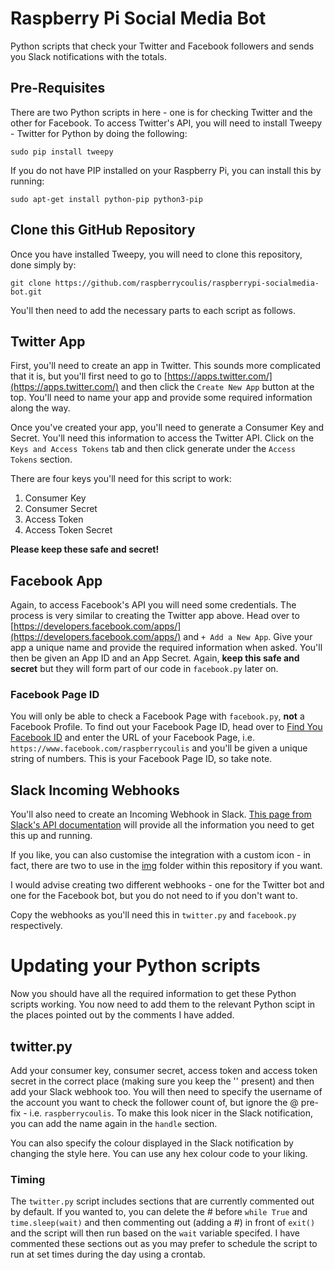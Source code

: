 # Raspberry Pi Social Media Bot
Python scripts that check your Twitter and Facebook followers and sends you Slack notifications with the totals.

## Pre-Requisites
There are two Python scripts in here - one is for checking Twitter and the other for Facebook. To access Twitter's API, you will need to install Tweepy - Twitter for Python by doing the following:

    sudo pip install tweepy

If you do not have PIP installed on your Raspberry Pi, you can install this by running:

    sudo apt-get install python-pip python3-pip

## Clone this GitHub Repository
Once you have installed Tweepy, you will need to clone this repository, done simply by:

    git clone https://github.com/raspberrycoulis/raspberrypi-socialmedia-bot.git

You'll then need to add the necessary parts to each script as follows.

## Twitter App
First, you'll need to create an app in Twitter. This sounds more complicated that it is, but you'll first need to go to [https://apps.twitter.com/](https://apps.twitter.com/) and then click the `Create New App` button at the top. You'll need to name your app and provide some required information along the way.

Once you've created your app, you'll need to generate a Consumer Key and Secret. You'll need this information to access the Twitter API. Click on the `Keys and Access Tokens` tab and then click generate under the `Access Tokens` section.

There are four keys you'll need for this script to work:

  1. Consumer Key
  2. Consumer Secret
  3. Access Token
  4. Access Token Secret

**Please keep these safe and secret!** 

## Facebook App
Again, to access Facebook's API you will need some credentials. The process is very similar to creating the Twitter app above. Head over to [https://developers.facebook.com/apps/](https://developers.facebook.com/apps/) and `+ Add a New App`. Give your app a unique name and provide the required information when asked. You'll then be given an App ID and an App Secret. Again, **keep this safe and secret** but they will form part of our code in `facebook.py` later on.

### Facebook Page ID
You will only be able to check a Facebook Page with `facebook.py`, **not** a Facebook Profile. To find out your Facebook Page ID, head over to [Find You Facebook ID](http://findmyfbid.com/) and enter the URL of your Facebook Page, i.e. `https://www.facebook.com/raspberrycoulis` and you'll be given a unique string of numbers. This is your Facebook Page ID, so take note.

## Slack Incoming Webhooks
You'll also need to create an Incoming Webhook in Slack. [This page from Slack's API documentation](https://api.slack.com/incoming-webhooks) will provide all the information you need to get this up and running.

If you like, you can also customise the integration with a custom icon - in fact, there are two to use in the [img](https://github.com/raspberrycoulis/raspberrypi-socialmedia-bot/tree/master/img) folder within this repository if you want.

I would advise creating two different webhooks - one for the Twitter bot and one for the Facebook bot, but you do not need to if you don't want to.

Copy the webhooks as you'll need this in `twitter.py` and `facebook.py` respectively.

# Updating your Python scripts
Now you should have all the required information to get these Python scripts working. You now need to add them to the relevant Python scipt in the places pointed out by the comments I have added. 

## twitter.py
Add your consumer key, consumer secret, access token and access token secret in the correct place (making sure you keep the '' present) and then add your Slack webhook too. You will then need to specify the username of the account you want to check the follower count of, but ignore the @ pre-fix - i.e. `raspberrycoulis`. To make this look nicer in the Slack notification, you can add the name again in the `handle` section.

You can also specify the colour displayed in the Slack notification by changing the style here. You can use any hex colour code to your liking.

### Timing
The `twitter.py` script includes sections that are currently commented out by default. If you wanted to, you can delete the # before `while True` and `time.sleep(wait)` and then commenting out (adding a #) in front of `exit()` and the script will then run based on the `wait` variable specifed. I have commented these sections out as you may prefer to schedule the script to run at set times during the day using a crontab.